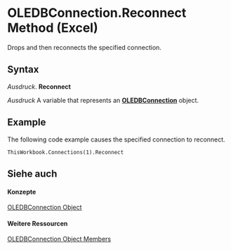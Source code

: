 
# OLEDBConnection.Reconnect Method (Excel)

Drops and then reconnects the specified connection.


## Syntax

 _Ausdruck_. **Reconnect**

 _Ausdruck_ A variable that represents an **[OLEDBConnection](f246e544-9854-8e71-a7f7-dec57dd725e4.md)** object.


## Example

The following code example causes the specified connection to reconnect.


```
ThisWorkbook.Connections(1).Reconnect
```


## Siehe auch


#### Konzepte


[OLEDBConnection Object](f246e544-9854-8e71-a7f7-dec57dd725e4.md)
#### Weitere Ressourcen


[OLEDBConnection Object Members](http://msdn.microsoft.com/library/2f1a2f81-ee3a-1b60-8dc3-87818e1790c1%28Office.15%29.aspx)